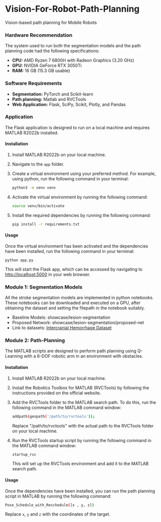 # Vision-For-Robot-Path-Planning
Vision-based path planning for Mobile Robots

### Hardware Recommendation
The system used to run both the segmentation models and the path planning code had the following specifications:

- **CPU:** AMD Ryzen 7 6800H with Radeon Graphics (3.20 GHz)
- **GPU:** NVIDIA GeForce RTX 3050Ti
- **RAM:** 16 GB (15.3 GB usable)


### Software Requirements

- **Segmentation:** PyTorch and Scikit-learn
- **Path planning:** Matlab and RVCTools
- **Web Application:** Flask, SciPy, Scikit, Plotly, and Pandas

### Application
The Flask application is designed to run on a local machine and requires MATLAB R2022b installed.

#### Installation

1. Install MATLAB R2022b on your local machine.
2. Navigate to the `app` folder.
3. Create a virtual environment using your preferred method. For example, using python, run the following command in your terminal:
    ```bash
    python3 -m venv venv
    ```

4. Activate the virtual environment by running the following command:
    ```bash
    source venv/bin/activate
    ```

5. Install the required dependencies by running the following command:
    ```bash
    pip install -r requirements.txt
    ```

#### Usage
Once the virtual environment has been activated and the dependencies have been installed, run the following command in your terminal:
```
python app.py
```

This will start the Flask app, which can be accessed by navigating to [http://localhost:5000](http://localhost:5000) in your web browser.

### Module 1: Segmentation Models

All the stroke segmentation models are implemented in python notebooks. These notebooks can be downloaded and executed on a GPU, after obtaining the dataset and setting the filepath in the notebook suitably.

- Baseline Models: showcase/lesion-segmentation
- Proposed Network: showcase/lesion-segmentation/proposed-net
- Link to datasets: [Intercranial Hemorrhage Dataset](https://www.mdpi.com/2306-5729/5/1/14)


### Module 2: Path-Planning
The MATLAB scripts are designed to perform path planning using Q-Learning with a 6-DOF robotic arm in an environment with obstacles.

#### Installation

1. Install MATLAB R2022b on your local machine.
2. Install the Robotics Toolbox for MATLAB (RVCTools) by following the instructions provided on the official website.
3. Add the RVCTools folder to the MATLAB search path. To do this, run the following command in the MATLAB command window:

    ```bash
    addpath(genpath('/path/to/rvctools'));
    ```
    Replace "/path/to/rvctools" with the actual path to the RVCTools folder on your local machine.


4. Run the RVCTools startup script by running the following command in the MATLAB command window:
    ```bash
    startup_rvc
    ```
    This will set up the RVCTools environment and add it to the MATLAB search path.

#### Usage
Once the dependencies have been installed, you can run the path planning script in MATLAB by running the following command:
```bash
Pose_Schedule_with_Reschedule([x , y, z])
```
Replace `x`, `y` and `z` with the coordinates of the target.
